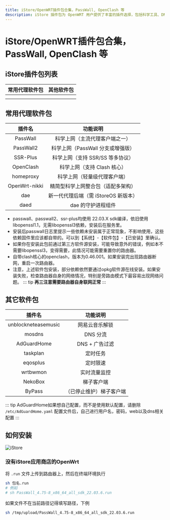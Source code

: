 ```yaml
---
title: iStore/OpenWRT插件包合集，PassWall, OpenClash 等
description: iStore 插件包为 OpenWRT 用户提供了丰富的插件选择，包括科学工具、DNS 拦截、内网穿透等功能插件，帮助优化网络使用体验。
---
```


# iStore/OpenWRT插件包合集，PassWall, OpenClash 等

## iStore插件包列表

|                                                常用代理软件包                                                |                                                      其他软件包                                                       |
| :----------------------------------------------------------------------------------------------------------: | :-------------------------------------------------------------------------------------------------------------------: |
|    <Pill name="适用于 22.03 版本" link="https://github.com/bcseputetto/Are-u-ok/releases/tag/iStoreOS" />    |    <Pill name="适用于 22.03 版本" link="https://github.com/bcseputetto/Are-u-ok/blob/master/packages/README.md" />    |
| <Pill name="适用于 24.10 版本" link="https://github.com/bcseputetto/Are-u-ok/releases/tag/iStoreOS_24.10" /> | <Pill name="适用于 24.10 版本" link="https://github.com/bcseputetto/Are-u-ok/blob/master/packages_24.10/README.md" /> |

## 常用代理软件包

|    插件名     |               功能说明               |
| :-----------: | :----------------------------------: |
|   PassWall    |    科学上网（主流代理客户端之一）    |
|   PassWall2   |  科学上网（PassWall 分支或增强版）   |
|   SSR-Plus    |   科学上网（支持 SSR/SS 等多协议）   |
|   OpenClash   |     科学上网（支持 Clash 核心）      |
|   homeproxy   |     科学上网（轻量级代理客户端）     |
| OpenWrt-nikki |  精简型科学上网整合包（适配多架构）  |
|      dae      | 新一代代理后端（需 iStoreOS 新版本） |
|     daed      |          dae 的守护进程组件          |

- passwall、passwall2、ssr-plus均使用 22.03.X sdk编译，依旧使用libopenssl1.1，无需libopenssl3依赖，安装后在服务里。
- 安装后passwall日志里提示一些依赖未安装属于正常现象，不影响使用，这些依赖固件里应该都自带的。可以到【系统】-【软件包】-【已安装】里确认。
- 如果你在安装此包前通过第三方软件源安装，可能导致意外的错误，例如本不需要libopenssl3，变得需要，此情况可能需要重置你的路由器。
- 自带clash核心的openclash，版本为0.46.001。如果安装完出现路由器断网，重启一次路由器。
- 注意，上述软件包安装，部分依赖依然要通过opkg软件源在线安装。如果安装失败，检查路由器自身的网络情况，特别是旁路由模式下最容易出现网络问题。
  ::: tip
  **再三注意需要路由器自身联网正常**
  :::

## 其它软件包

|       插件名        |         功能说明         |
| :-----------------: | :----------------------: |
| unblockneteasemusic |      网易云音乐解锁      |
|       mosdns        |         DNS 分流         |
|     AdGuardHome     |      DNS + 广告过滤      |
|      taskplan       |         定时任务         |
|      eqosplus       |         定时限速         |
|      wrtbwmon       |       实时流量监控       |
|       NekoBox       |        梯子客户端        |
|       ByPass        | （已停止维护）梯子客户端 |

::: tip
AdGuardHome如果想自己配置，而不是使用默认配置，请删除 `/etc/AdGuardHome.yaml` 配置文件后，自己进行用户名，密码，web以及dns相关配置
:::

## 如何安装

![iStore](https://i.theojs.cn/docs/68747470733a2f2f63646e2e6a7364656c6976722e6e65742f67682f41554b393532372f4172652d752d6f6b406d61737465722f617070732f696e7374616c6c2e706e67 '下载后，来到iStore应用商店页面，点击手动安装，点击选择上传或者直接拖放文件')

### 没有iStore应用商店的OpenWrt

将 `.run` 文件上传到路由器上，然后在终端环境执行

```sh
sh 包名.run
# 例如
# sh PassWall_4.75-8_x86_64_all_sdk_22.03.6.run
```

如果文件不在当前路径记得填写路径，下例

```sh
sh /tmp/upload/PassWall_4.75-8_x86_64_all_sdk_22.03.6.run
```

